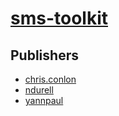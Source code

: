 # [sms-toolkit](https://pypi.org/project/sms-toolkit)



## Publishers
- [chris.conlon](https://pypi.org/user/chris.conlon)
- [ndurell](https://pypi.org/user/ndurell)
- [yannpaul](https://pypi.org/user/yannpaul)


